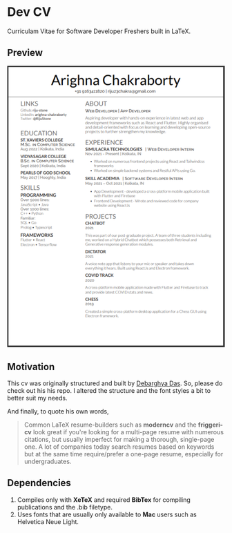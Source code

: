 # Dev CV

Curriculam Vitae for Software Developer Freshers built in LaTeX.

## Preview

![CV Preview](https://github.com/riju-stone/dev-cv/blob/main/preview.png)

## Motivation

This cv was originally structured and built by [Debarghya Das](https://github.com/deedy/Deedy-Resume). So, please do check out his his repo. I altered the structure and the font styles a bit to better suit my needs.

And finally, to quote his own words,

> Common LaTeX resume-builders such as **moderncv** and the **friggeri-cv** look great if you're looking for a multi-page resume with numerous citations, but usually imperfect for making a thorough, single-page one. A lot of companies today search resumes based on keywords but at the same time require/prefer a one-page resume, especially for undergraduates.

## Dependencies

1. Compiles only with **XeTeX** and required **BibTex** for compiling publications and the .bib filetype.
2. Uses fonts that are usually only available to **Mac** users such as Helvetica Neue Light.
